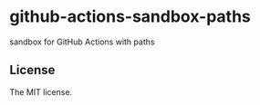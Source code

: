 # github-actions-sandbox-paths

sandbox for GitHub Actions with paths

## License

The MIT license.
